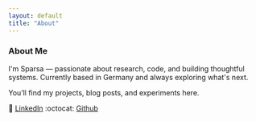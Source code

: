 ```yaml
---
layout: default
title: "About"
---
```

### About Me

I'm Sparsa — passionate about research, code, and building thoughtful systems. Currently based in Germany and always exploring what's next.

You’ll find my projects, blog posts, and experiments here.

💼 [LinkedIn](https://www.linkedin.com/in/sparsa-roychowdhury-phd-6336b831/ "Dr. Sparsa Roychowdhur") :octocat: [Github](https://github.com/Sparsa "Sparsa")

